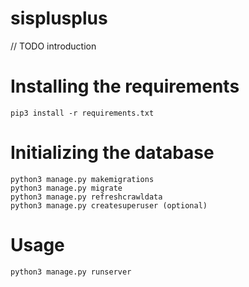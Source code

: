 # sisplusplus

// TODO introduction

# Installing the requirements
```
pip3 install -r requirements.txt
```
# Initializing the database
```
python3 manage.py makemigrations
python3 manage.py migrate
python3 manage.py refreshcrawldata
python3 manage.py createsuperuser (optional)
```

# Usage

`python3 manage.py runserver`
